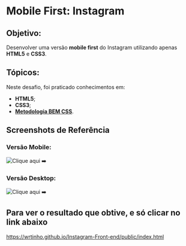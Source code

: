 # Mobile First: Instagram
  
## Objetivo:
Desenvolver uma versão **mobile first** do Instagram utilizando apenas **HTML5** e **CSS3**.

## Tópicos:

Neste desafio, foi praticado conhecimentos em:

- **HTML5**;
- **CSS3**;
- **[Metodologia BEM CSS](http://getbem.com/naming/)**.


## Screenshots de Referência

### Versão Mobile:

![Clique aqui ➡️](https://codenation-challenges.s3-us-west-1.amazonaws.com/react-12/screenshot-aula-02-mobile.jpg)

### Versão Desktop:

![Clique aqui ➡️](https://codenation-challenges.s3-us-west-1.amazonaws.com/react-12/screenshot-aula-02-desktop.jpg)


## Para ver o resultado que obtive, e só clicar no link abaixo

https://wrtinho.github.io/Instagram-Front-end/public/index.html